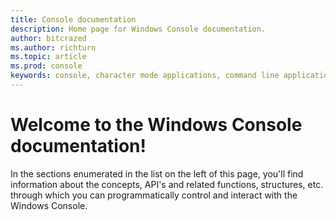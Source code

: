 ```yaml
---
title: Console documentation 
description: Home page for Windows Console documentation.
author: bitcrazed
ms.author: richturn
ms.topic: article
ms.prod: console
keywords: console, character mode applications, command line applications, terminal applications, console api
---
```


# Welcome to the Windows Console documentation!

In the sections enumerated in the list on the left of this page, you'll find information about the concepts, API's and related functions, structures, etc. through which you can programmatically control and interact with the Windows Console.

